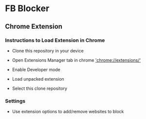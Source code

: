 # FB Blocker

## Chrome Extension

### Instructions to Load Extension in Chrome

- Clone this repository in your device

- Open Extensions Manager tab in chrome ['chrome://extensions/'](chrome://extensions/)

- Enable Developer mode

- Load unpacked extension

- Select this clone repository

### Settings

- Use extension options to add/remove websites to block